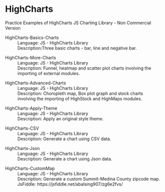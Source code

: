 # HighCharts
Practice Examples of HighCharts JS Charting Library - Non Commercial Version
<dl>
  <dt>HighCharts-Basics-Charts</dt>
  <dd>Language: JS - HighCharts Library</dd>
  <dd>Description:Three basic charts - bar, line and negative bar.</dd></dl>
<dl>
  <dt>HighCharts-More-Charts</dt>
  <dd>Language: JS - HighCharts Library</dd>
  <dd>Description: Funnel, heatmap and scatter plot charts involving the importing of external modules.</dd></dl>
<dl>
  <dt>HighCharts-Advanced-Charts</dt>
  <dd>Language: JS - HighCharts Library</dd>
  <dd>Description: Choropleth map, Box plot graph and stock charts involving the importing of HighStock and HighMaps modules.</dd></dl>
 <dl>
  <dt>HighCharts-Apply-Theme</dt>
  <dd>Language: JS - HighCharts Library</dd>
  <dd>Description: Apply an original style theme.</dd></dl>
 <dl>
  <dt>HighCharts-CSV</dt>
  <dd>Language: JS - HighCharts Library</dd>
  <dd>Description: Generate a chart using CSV data.</dd></dl>
 <dl>
  <dt>HighCharts-Json</dt>
  <dd>Language: JS - HighCharts Library</dd>
  <dd>Description: Generate a chart using Json data.</dd></dl>
  <dl>
  <dt>HighCharts-CustomMap</dt>
  <dd>Language: JS - HighCharts Library</dd>
  <dd>Description: Generate a custom Summit-Medina County zipcode map.
  <br> JsFiddle: https://jsfiddle.net/abalsing907/zg6e2fvs/</dd></dl>
